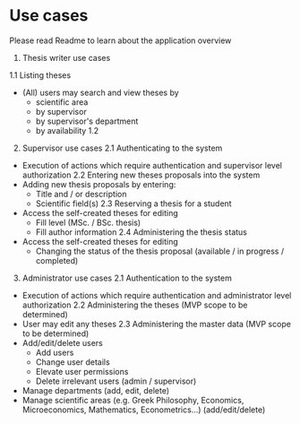 # Use cases

Please read Readme to learn about the application overview

1. Thesis writer use cases

1.1 Listing theses
- (All) users may search and view theses by 
     * scientific area 
	 * by supervisor
	 * by supervisor's department
	 * by availability
1.2 

2. Supervisor use cases
2.1 Authenticating to the system
- Execution of actions which require authentication and supervisor level authorization
2.2 Entering new theses proposals into the system
- Adding new thesis proposals by entering:
	* Title and / or description
	* Scientific field(s)
2.3 Reserving a thesis for a student
- Access the self-created theses for editing
    * Fill level (MSc. / BSc. thesis)
	* Fill author information
2.4 Administering the thesis status
- Access the self-created theses for editing	
	* Changing the status of the thesis proposal (available / in progress / completed)

3. Administrator use cases
2.1 Authentication to the system
- Execution of actions which require authentication and administrator level authorization
2.2 Administering the theses (MVP scope to be determined)
- User may edit any theses
2.3 Administering the master data (MVP scope to be determined)
- Add/edit/delete users 
    * Add users
	* Change user details
	* Elevate user permissions
	* Delete irrelevant users (admin / supervisor)
- Manage departments (add, edit, delete)
- Manage scientific areas (e.g. Greek Philosophy, Economics, Microeconomics, Mathematics, Econometrics...) (add/edit/delete)
